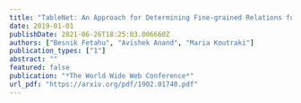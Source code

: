 ```yaml
---
title: "TableNet: An Approach for Determining Fine-grained Relations for Wikipedia Tables"
date: 2019-01-01
publishDate: 2021-06-26T18:25:03.006660Z
authors: ["Besnik Fetahu", "Avishek Anand", "Maria Koutraki"]
publication_types: ["1"]
abstract: ""
featured: false
publication: "*The World Wide Web Conference*"
url_pdf: "https://arxiv.org/pdf/1902.01740.pdf"
---
```


